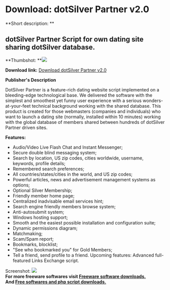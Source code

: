 # Download: dotSilver Partner v2.0

**Short description: **

## dotSilver Partner Script for own dating site sharing dotSilver database.

  
**Thumbshot: **![](http://www.freewarefiles.com/screenshot/dotsilver_md.gif)   
  
**Download link:** [Download dotSilver Partner v2.0](http://freesoftwares.boysofts.com/DotSilver-Partner-V_program_21018.html)  
  

**Publisher's Description**  
  

DotSilver Partner is a feature-rich dating website script implemented on a
bleeding-edge technological base. We delivered the software with the simplest
and smoothest yet funny user experience with a serious wonders-at-your-feet
technical background working with the shared database. This product is created
for those webmasters (companies and individuals) who want to launch a dating
site (normally, installed within 10 minutes) working with the global database
of members shared between hundreds of dotSilver Partner driven sites.

**Features:**

  * Audio/Video Live Flash Chat and Instant Messenger; 
  * Secure double blind messaging system; 
  * Search by location, US zip codes, cities worldwide, username, keywords, profile details; 
  * Remembered search preferences; 
  * All countries/states/cities in the world, and US zip codes; 
  * Powerful articles, news and advertisement management systems as options; 
  * Optional Silver Membership; 
  * Friendly member home page; 
  * Centralized inadvisable email services hint; 
  * Search engine friendly members browse system; 
  * Anti-autosubmit system; 
  * Windows hosting support; 
  * Smooth and the easiest possible installation and configuration suite; 
  * Dynamic permissions diagram; 
  * Matchmaking; 
  * Scam/Spam report; 
  * Bookmarks, blocklist; 
  * "See who bookmarked you" for Gold Members; 
  * Tell a friend, send profile to a friend. 
Upcoming features: Advanced full-featured Links Exchange script.

  
  
Screenshot: ![](http://www.freewarefiles.com/screenshot/dotsilver.gif)  
**For more freeware softwares visit [Freeware software downloads.](http://freesoftwares.boysofts.com/)**   
**And [Free softwares and php script downloads.](http://www.boysofts.com/)**

